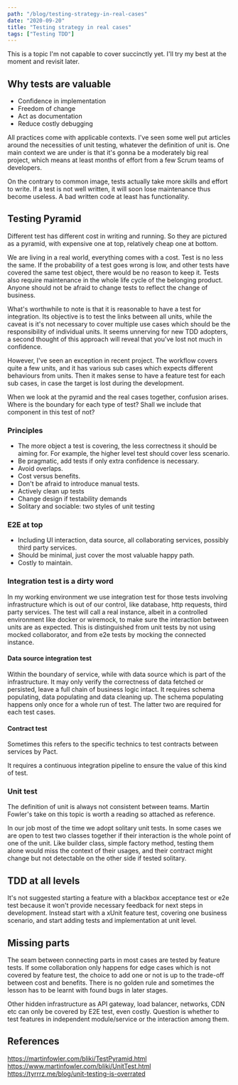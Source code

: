 ```yaml
---
path: "/blog/testing-strategy-in-real-cases"
date: "2020-09-20"
title: "Testing strategy in real cases"
tags: ["Testing TDD"]
---
```


This is a topic I'm not capable to cover succinctly yet. I'll try my best at the moment and revisit
later.

## Why tests are valuable

- Confidence in implementation
- Freedom of change
- Act as documentation
- Reduce costly debugging

All practices come with applicable contexts. I've seen some well put articles around the 
necessities of unit testing, whatever the definition of unit is. One main context we are under
 is that it's gonna be a moderately big real project, which means at least months of effort 
 from a few Scrum teams of developers.

On the contrary to common image, tests actually take more skills and effort to write. If a test 
is not well written, it will soon lose maintenance thus become useless. A bad written code at 
least has functionality.

## Testing Pyramid

Different test has different cost in writing and running. So they are pictured as a pyramid, 
with expensive one at top, relatively cheap one at bottom.
 
We are living in a real world, everything comes with a cost. Test is no less the same. 
If the probability of a test goes wrong is low, and other tests have covered the same test 
object, there would be no reason to keep it. Tests also require maintenance in the whole life 
cycle of the belonging product. Anyone should not be afraid to change tests to reflect the 
change of business. 

What's worthwhile to note is that it is reasonable to have a test for integration. Its objective
 is to test the links between all units, while the caveat is it's not necessary to cover 
 multiple use cases which should be the responsibility of individual units. It seems unnerving
  for new TDD adopters, a second thought of this approach will reveal that you've lost not much
   in confidence.
    
However, I've seen an exception in recent project. The workflow covers quite a few units, and 
it has various sub cases which expects different behaviours from units. Then it makes sense to 
have a feature test for each sub cases, in case the target is lost during the development.

When we look at the pyramid and the real cases together, confusion arises. Where is the boundary
 for each type of test? Shall we include that component in this test of not?

### Principles

- The more object a test is covering, the less correctness it should be aiming for. For 
example, the higher level test should cover less scenario.
- Be pragmatic, add tests if only extra confidence is necessary.
- Avoid overlaps.
- Cost versus benefits.
- Don't be afraid to introduce manual tests.
- Actively clean up tests
- Change design if testability demands
- Solitary and sociable: two styles of unit testing

### E2E at top

- Including UI interaction, data source, all collaborating services, possibly third party services.
- Should be minimal, just cover the most valuable happy path.
- Costly to maintain.

### Integration test is a dirty word

In my working environment we use integration test for those tests involving infrastructure which
is out of our control, like database, http requests, third party services. The test will call a
real instance, albeit in a controlled environment like docker or wiremock, to make sure the
 interaction between units are as expected. This is distinguished from unit tests by not using
 mocked collaborator, and from e2e tests by mocking the connected instance.

#### Data source integration test

Within the boundary of service, while with data source which is part of the infrastructure. It may 
only verify the correctness of data fetched or persisted, leave a full chain of business logic
 intact. It requires schema populating, data populating and data cleaning up. The schema 
 populating happens only once for a whole run of test. The latter two are required for each
  test cases.

#### Contract test

Sometimes this refers to the specific technics to test contracts between services by Pact.

It requires a continuous integration pipeline to ensure the value of this kind of test.

### Unit test

The definition of unit is always not consistent between teams. Martin Fowler's take on this topic
is worth a reading so attached as reference.

In our job most of the time we adopt solitary unit tests. In some cases we are open to test
two classes together if their interaction is the whole point of one of the unit. Like builder class,
simple factory method, testing them alone would miss the context of their usages, and their contract
might change but not detectable on the other side if tested solitary.

## TDD at all levels

It's not suggested starting a feature with a blackbox acceptance test or e2e test because it
won't provide necessary feedback for next steps in development. Instead start with a xUnit
feature test, covering one business scenario, and start adding tests and implementation at unit
level.

## Missing parts

The seam between connecting parts in most cases are tested by feature tests. If some collaboration
only happens for edge cases which is not covered by feature test, the choice to add one or not is
up to the trade-off between cost and benefits. There is no golden rule and sometimes the lesson has
 to be learnt with found bugs in later stages. 
 
Other hidden infrastructure as API gateway, load balancer, networks, CDN etc can only be covered
 by E2E test, even costly. Question is whether to test features in independent module/service or 
 the interaction among them.

## References

<https://martinfowler.com/bliki/TestPyramid.html>
<https://www.martinfowler.com/bliki/UnitTest.html>
<https://tyrrrz.me/blog/unit-testing-is-overrated>